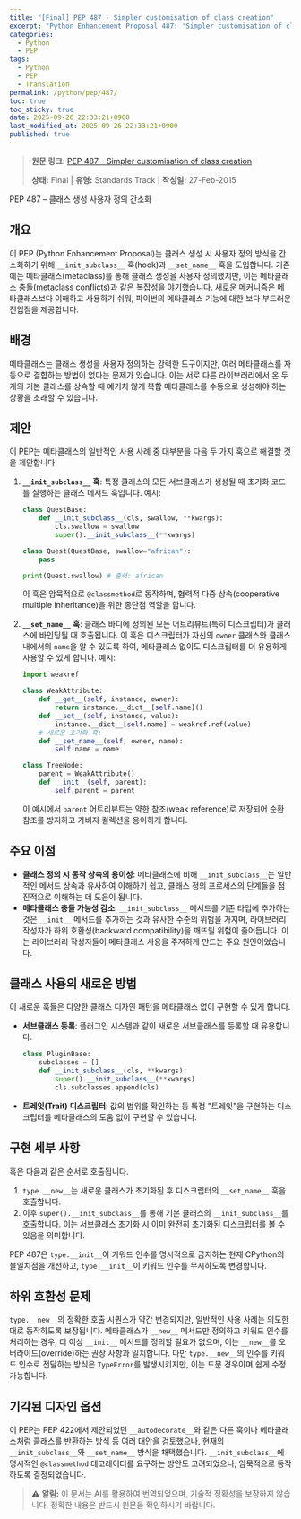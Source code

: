 ```yaml
---
title: "[Final] PEP 487 - Simpler customisation of class creation"
excerpt: "Python Enhancement Proposal 487: 'Simpler customisation of class creation'에 대한 한국어 번역입니다."
categories:
  - Python
  - PEP
tags:
  - Python
  - PEP
  - Translation
permalink: /python/pep/487/
toc: true
toc_sticky: true
date: 2025-09-26 22:33:21+0900
last_modified_at: 2025-09-26 22:33:21+0900
published: true
---
```

> **원문 링크:** [PEP 487 - Simpler customisation of class creation](https://peps.python.org/pep-0487/)
>
> **상태:** Final | **유형:** Standards Track | **작성일:** 27-Feb-2015

PEP 487 – 클래스 생성 사용자 정의 간소화

## 개요
이 PEP (Python Enhancement Proposal)는 클래스 생성 시 사용자 정의 방식을 간소화하기 위해 `__init_subclass__` 훅(hook)과 `__set_name__` 훅을 도입합니다. 기존에는 메타클래스(metaclass)를 통해 클래스 생성을 사용자 정의했지만, 이는 메타클래스 충돌(metaclass conflicts)과 같은 복잡성을 야기했습니다. 새로운 메커니즘은 메타클래스보다 이해하고 사용하기 쉬워, 파이썬의 메타클래스 기능에 대한 보다 부드러운 진입점을 제공합니다.

## 배경
메타클래스는 클래스 생성을 사용자 정의하는 강력한 도구이지만, 여러 메타클래스를 자동으로 결합하는 방법이 없다는 문제가 있습니다. 이는 서로 다른 라이브러리에서 온 두 개의 기본 클래스를 상속할 때 예기치 않게 복합 메타클래스를 수동으로 생성해야 하는 상황을 초래할 수 있습니다.

## 제안
이 PEP는 메타클래스의 일반적인 사용 사례 중 대부분을 다음 두 가지 훅으로 해결할 것을 제안합니다.

1.  **`__init_subclass__` 훅**: 특정 클래스의 모든 서브클래스가 생성될 때 초기화 코드를 실행하는 클래스 메서드 훅입니다.
    예시:
    ```python
    class QuestBase:
        def __init_subclass__(cls, swallow, **kwargs):
            cls.swallow = swallow
            super().__init_subclass__(**kwargs)

    class Quest(QuestBase, swallow="african"):
        pass

    print(Quest.swallow) # 출력: african
    ```
    이 훅은 암묵적으로 `@classmethod`로 동작하며, 협력적 다중 상속(cooperative multiple inheritance)을 위한 종단점 역할을 합니다.

2.  **`__set_name__` 훅**: 클래스 바디에 정의된 모든 어트리뷰트(특히 디스크립터)가 클래스에 바인딩될 때 호출됩니다. 이 훅은 디스크립터가 자신의 `owner` 클래스와 클래스 내에서의 `name`을 알 수 있도록 하여, 메타클래스 없이도 디스크립터를 더 유용하게 사용할 수 있게 합니다.
    예시:
    ```python
    import weakref

    class WeakAttribute:
        def __get__(self, instance, owner):
            return instance.__dict__[self.name]()
        def __set__(self, instance, value):
            instance.__dict__[self.name] = weakref.ref(value)
        # 새로운 초기화 훅:
        def __set_name__(self, owner, name):
            self.name = name

    class TreeNode:
        parent = WeakAttribute()
        def __init__(self, parent):
            self.parent = parent
    ```
    이 예시에서 `parent` 어트리뷰트는 약한 참조(weak reference)로 저장되어 순환 참조를 방지하고 가비지 컬렉션을 용이하게 합니다.

## 주요 이점
*   **클래스 정의 시 동작 상속의 용이성**: 메타클래스에 비해 `__init_subclass__`는 일반적인 메서드 상속과 유사하여 이해하기 쉽고, 클래스 정의 프로세스의 단계들을 점진적으로 이해하는 데 도움이 됩니다.
*   **메타클래스 충돌 가능성 감소**: `__init_subclass__` 메서드를 기존 타입에 추가하는 것은 `__init__` 메서드를 추가하는 것과 유사한 수준의 위험을 가지며, 라이브러리 작성자가 하위 호환성(backward compatibility)을 깨뜨릴 위험이 줄어듭니다. 이는 라이브러리 작성자들이 메타클래스 사용을 주저하게 만드는 주요 원인이었습니다.

## 클래스 사용의 새로운 방법
이 새로운 훅들은 다양한 클래스 디자인 패턴을 메타클래스 없이 구현할 수 있게 합니다.

*   **서브클래스 등록**: 플러그인 시스템과 같이 새로운 서브클래스를 등록할 때 유용합니다.
    ```python
    class PluginBase:
        subclasses = []
        def __init_subclass__(cls, **kwargs):
            super().__init_subclass__(**kwargs)
            cls.subclasses.append(cls)
    ```
*   **트레잇(Trait) 디스크립터**: 값의 범위를 확인하는 등 특정 "트레잇"을 구현하는 디스크립터를 메타클래스의 도움 없이 구현할 수 있습니다.

## 구현 세부 사항
훅은 다음과 같은 순서로 호출됩니다.
1.  `type.__new__`는 새로운 클래스가 초기화된 후 디스크립터의 `__set_name__` 훅을 호출합니다.
2.  이후 `super().__init_subclass__`를 통해 기본 클래스의 `__init_subclass__`를 호출합니다. 이는 서브클래스 초기화 시 이미 완전히 초기화된 디스크립터를 볼 수 있음을 의미합니다.

PEP 487은 `type.__init__`이 키워드 인수를 명시적으로 금지하는 현재 CPython의 불일치점을 개선하고, `type.__init__`이 키워드 인수를 무시하도록 변경합니다.

## 하위 호환성 문제
`type.__new__`의 정확한 호출 시퀀스가 약간 변경되지만, 일반적인 사용 사례는 의도한 대로 동작하도록 보장됩니다.
메타클래스가 `__new__` 메서드만 정의하고 키워드 인수를 처리하는 경우, 더 이상 `__init__` 메서드를 정의할 필요가 없으며, 이는 `__new__`를 오버라이드(override)하는 권장 사항과 일치합니다. 다만 `type.__new__`의 인수를 키워드 인수로 전달하는 방식은 `TypeError`를 발생시키지만, 이는 드문 경우이며 쉽게 수정 가능합니다.

## 기각된 디자인 옵션
이 PEP는 PEP 422에서 제안되었던 `__autodecorate__`와 같은 다른 훅이나 메타클래스처럼 클래스를 반환하는 방식 등 여러 대안을 검토했으나, 현재의 `__init_subclass__`와 `__set_name__` 방식을 채택했습니다. `__init_subclass__`에 명시적인 `@classmethod` 데코레이터를 요구하는 방안도 고려되었으나, 암묵적으로 동작하도록 결정되었습니다.

> ⚠️ **알림:** 이 문서는 AI를 활용하여 번역되었으며, 기술적 정확성을 보장하지 않습니다. 정확한 내용은 반드시 원문을 확인하시기 바랍니다.